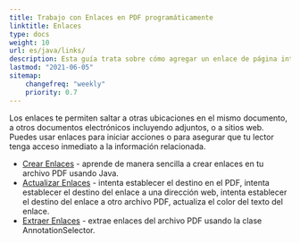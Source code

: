 ```yaml
---
title: Trabajo con Enlaces en PDF programáticamente
linktitle: Enlaces
type: docs
weight: 10
url: es/java/links/
description: Esta guía trata sobre cómo agregar un enlace de página interna en PDF o insertar un hipervínculo a un sitio web externo en PDF en el lenguaje Java.
lastmod: "2021-06-05"
sitemap:
    changefreq: "weekly"
    priority: 0.7
---
```


Los enlaces te permiten saltar a otras ubicaciones en el mismo documento, a otros documentos electrónicos incluyendo adjuntos, o a sitios web. Puedes usar enlaces para iniciar acciones o para asegurar que tu lector tenga acceso inmediato a la información relacionada.

- [Crear Enlaces](/pdf/java/create-links/) - aprende de manera sencilla a crear enlaces en tu archivo PDF usando Java.
- [Actualizar Enlaces](/pdf/java/update-links) - intenta establecer el destino en el PDF, intenta establecer el destino del enlace a una dirección web, intenta establecer el destino del enlace a otro archivo PDF, actualiza el color del texto del enlace.
- [Extraer Enlaces](/pdf/java/extract-links) - extrae enlaces del archivo PDF usando la clase AnnotationSelector.
